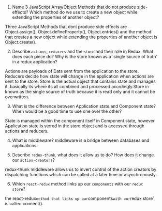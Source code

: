 1.  Name 3 JavaScript Array/Object Methods that do not produce side-effects? Which method do we use to create a new object while extending the properties of another object?

Three JavaScript Methods that dont produce side effects are Object.assign(), Object.defineProperty(), Object.entries() and the method that creates a new object while extending the properties of another object is Object.create().

2.  Describe `actions`, `reducers` and the `store` and their role in Redux. What does each piece do? Why is the store known as a 'single source of truth' in a redux application?

Actions are payloads of Data sent from the application to the store. Reducers decide how state will change in the application when actions are sent to the store. Store is the actual object that contains state and manages it, basically its where its all combined and processed acordingly.Store in known as the single source of truth because it is read only and it cannot be overwritten.

3.  What is the difference between Application state and Component state? When would be a good time to use one over the other?

State is managed within the component itself in Component state, however  Application state is stored in the store object and is accessed through actions and reducers.

4.  What is middleware?
middleware is a bridge between databases and applications

5.  Describe `redux-thunk`, what does it allow us to do? How 
does it change our `action-creators`? 

redux-thunk middleware allows us to invert control of the action creators by dispatching functions which can be called at a later time or asynchronously.

6.  Which `react-redux` method links up our `components` with our `redux store`?

the react-redux` method that links up our `components` with our `redux store` is called connect().